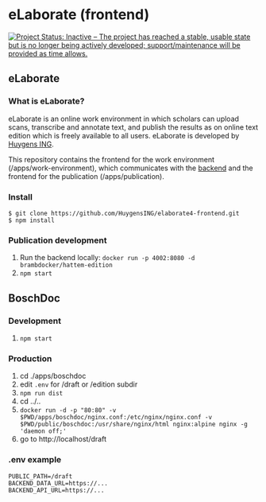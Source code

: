 eLaborate (frontend)
===================

[![Project Status: Inactive – The project has reached a stable, usable state but is no longer being actively developed; support/maintenance will be provided as time allows.](https://www.repostatus.org/badges/latest/inactive.svg)](https://www.repostatus.org/#inactive)

## eLaborate

### What is eLaborate?

eLaborate is an online work environment in which scholars can upload scans, transcribe and annotate text, and publish the results as on online text edition which is freely available to all users.
eLaborate is developed by [Huygens ING](http://www.huygens.knaw.nl/).

This repository contains the frontend for the work environment (/apps/work-environment), which communicates with the [backend](https://github.com/HuygensING/elaborate4-backend) and the frontend for the publication (/apps/publication).

### Install

```
$ git clone https://github.com/HuygensING/elaborate4-frontend.git
$ npm install
```
### Publication development

1. Run the backend locally: `docker run -p 4002:8080 -d brambdocker/hattem-edition`
2. `npm start`

## BoschDoc

### Development
1. `npm start`

### Production
1. cd ./apps/boschdoc
2. edit `.env` for /draft or /edition subdir
3. `npm run dist`
4. cd ../..
5. `docker run -d -p "80:80" -v $PWD/apps/boschdoc/nginx.conf:/etc/nginx/nginx.conf -v $PWD/public/boschdoc:/usr/share/nginx/html nginx:alpine nginx -g 'daemon off;'`
6. go to http://localhost/draft

### .env example
```
PUBLIC_PATH=/draft
BACKEND_DATA_URL=https://...
BACKEND_API_URL=https://...
```
